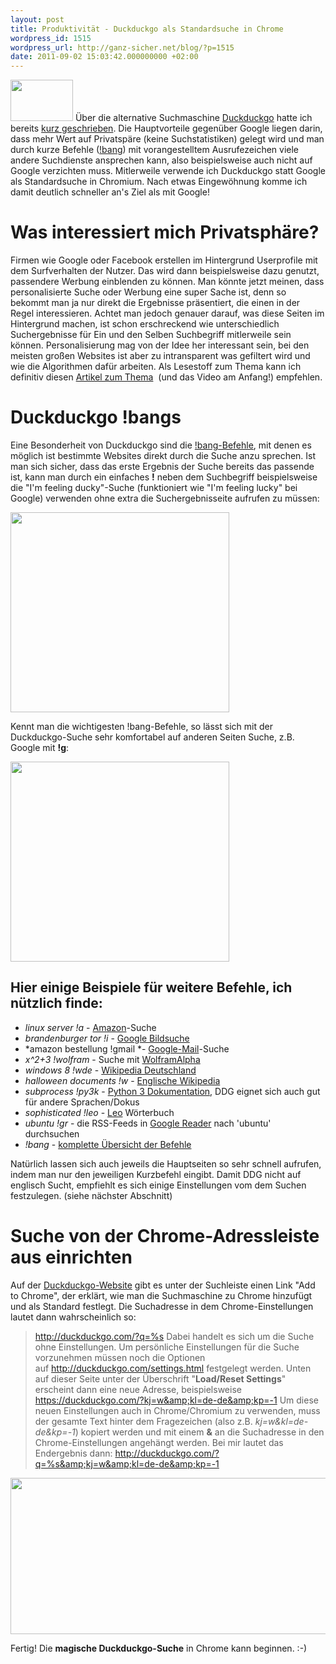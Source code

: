 ```yaml
---
layout: post
title: Produktivität - Duckduckgo als Standardsuche in Chrome
wordpress_id: 1515
wordpress_url: http://ganz-sicher.net/blog/?p=1515
date: 2011-09-02 15:03:42.000000000 +02:00
---
```

<img class="lefticon" src="/wp-content/uploads/logo1.png" alt="" width="100" height="66" />
Über die alternative Suchmaschine <a href="http://duckduckgo.com/">Duckduckgo</a> hatte ich bereits <a href="http://ganz-sicher.net/blog/linktipps/3-interessante-suchmaschinen-abseits-von-google/">kurz geschrieben</a>. Die Hauptvorteile gegenüber Google liegen darin, dass mehr Wert auf Privatspäre (keine Suchstatistiken) gelegt wird und man durch kurze Befehle (<a href="http://duckduckgo.com/bang.html">!bang</a>) mit vorangestelltem Ausrufezeichen viele andere Suchdienste ansprechen kann, also beispielsweise auch nicht auf Google verzichten muss. Mitlerweile verwende ich Duckduckgo statt Google als Standardsuche in Chromium. Nach etwas Eingewöhnung komme ich damit deutlich schneller an's Ziel als mit Google!
<!--more-->

Was interessiert mich Privatsphäre?
====================================
Firmen wie Google oder Facebook erstellen im Hintergrund Userprofile mit dem Surfverhalten der Nutzer. Das wird dann beispielsweise dazu genutzt, passendere Werbung einblenden zu können. Man könnte jetzt meinen, dass personalisierte Suche oder Werbung eine super Sache ist, denn so bekommt man ja nur direkt die Ergebnisse präsentiert, die einen in der Regel interessieren. Achtet man jedoch genauer darauf, was diese Seiten im Hintergrund machen, ist schon erschreckend wie unterschiedlich Suchergebnisse für Ein und den Selben Suchbegriff mitlerweile sein können. Personalisierung mag von der Idee her interessant sein, bei den meisten großen Websites ist aber zu intransparent was gefiltert wird und wie die Algorithmen dafür arbeiten. Als Lesestoff zum Thema kann ich definitiv diesen <a href="http://lifehacker.com/5814100/the-problem-with-your-google-search-results-and-what-you-can-do-about-it">Artikel zum Thema</a>  (und das Video am Anfang!) empfehlen.

Duckduckgo !bangs
=================
Eine Besonderheit von Duckduckgo sind die <a href="http://duckduckgo.com/bang.html">!bang-Befehle</a>, mit denen es möglich ist bestimmte Websites direkt durch die Suche anzu sprechen. Ist man sich sicher, dass das erste Ergebnis der Suche bereits das passende ist, kann man durch ein einfaches <strong>!</strong> neben dem Suchbegriff beispielsweise die "I'm feeling ducky"-Suche (funktioniert wie "I'm feeling lucky" bei Google) verwenden ohne extra die Suchergebnisseite aufrufen zu müssen:

<a href="/wp-content/uploads/ducky.jpg"><img class="borderimg centered" src="/wp-content/uploads/ducky.jpg" alt="" width="350" height="320" /></a>

Kennt man die wichtigesten !bang-Befehle, so lässt sich mit der Duckduckgo-Suche sehr komfortabel auf anderen Seiten Suche, z.B. Google mit **!g**:

<a href="/wp-content/uploads/google_search.jpeg"><img class="borderimg centered" src="/wp-content/uploads/google_search.jpeg" alt="" width="350" height="320" /></a>


Hier einige Beispiele für weitere Befehle, ich nützlich finde:
----------------------------------------------------------------
*   *linux server !a* - [Amazon][1]-Suche
*   *brandenburger tor !i* - [Google Bildsuche][2]
*   *amazon bestellung !gmail *- [Google-Mail][3]-Suche
*   *x^2+3 !wolfram* - Suche mit [WolframAlpha][4]
*   *windows 8 !wde* - [Wikipedia Deutschland][5]
*   *halloween documents !w* - [Englische Wikipedia][6]
*   *subprocess !py3k* - [Python 3 Dokumentation][7], DDG eignet sich auch gut für andere Sprachen/Dokus
*   *sophisticated !leo* - [Leo][8] Wörterbuch
*   *ubuntu !gr* - die RSS-Feeds in [Google Reader][9] nach 'ubuntu' durchsuchen
*   *!bang* - [komplette Übersicht der Befehle][10]

 [1]: http://www.amazon.de/
 [2]: http://images.google.com/
 [3]: https://mail.google.com/
 [4]: http://www.wolframalpha.com/
 [5]: http://de.wikipedia.org/wiki/Wikipedia:Hauptseite
 [6]: http://en.wikipedia.org/wiki/Main_Page
 [7]: http://docs.python.org/
 [8]: http://dict.leo.org/
 [9]: http://www.google.com/reader
 [10]: http://duckduckgo.com/bang.html
 
Natürlich lassen sich auch jeweils die Hauptseiten so sehr schnell aufrufen, indem man nur den jeweiligen Kurzbefehl eingibt. Damit DDG nicht auf englisch Sucht, empfiehlt es sich einige Einstellungen vom dem Suchen festzulegen. (siehe nächster Abschnitt)

Suche von der Chrome-Adressleiste aus einrichten
==================================================
Auf der <a href="http://duckduckgo.com/">Duckduckgo-Website</a> gibt es unter der Suchleiste einen Link "Add to Chrome", der erklärt, wie man die Suchmaschine zu Chrome hinzufügt und als Standard festlegt. Die Suchadresse in dem Chrome-Einstellungen lautet dann wahrscheinlich so:
> http://duckduckgo.com/?q=%s
Dabei handelt es sich um die Suche ohne Einstellungen. Um persönliche Einstellungen für die Suche vorzunehmen müssen noch die Optionen auf <a href="http://duckduckgo.com/settings.html">http://duckduckgo.com/settings.html</a> festgelegt werden. Unten auf dieser Seite unter der Überschrift "<strong>Load/Reset Settings</strong>" erscheint dann eine neue Adresse, beispielsweise
> https://duckduckgo.com/?kj=w&amp;kl=de-de&amp;kp=-1
Um diese neuen Einstellungen auch in Chrome/Chromium zu verwenden, muss der gesamte Text hinter dem Fragezeichen (also z.B. *kj=w&amp;kl=de-de&amp;kp=-1*) kopiert werden und mit einem <strong>&amp;</strong> an die Suchadresse in den Chrome-Einstellungen angehängt werden. Bei mir lautet das Endergebnis dann:
> http://duckduckgo.com/?q=%s&amp;kj=w&amp;kl=de-de&amp;kp=-1

<img class="borderimg centered" src="/wp-content/uploads/chrome_settings.jpeg" width="600" height="250" />

Fertig! Die <strong>magische Duckduckgo-Suche</strong> in Chrome kann beginnen. :-)
